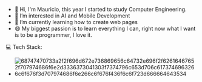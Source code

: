 - 👋 Hi, I'm Mauricio, this year I started to study Computer Engineering. 
- 👀 I’m interested in AI and Mobile Development
- 🌱 I’m currently learning how to create web pages
- 😄 My biggest passion is to learn everything I can, right now what I want is to be a programmer, I love it.

💻 Tech Stack:
- ![68747470733a2f2f696d672e736869656c64732e696f2f62616467652f707974686f6e2d3336373041303f7374796c653d706c6173746963266c6f676f3d707974686f6e266c6f676f436f6c6f723d666664643534](https://github.com/user-attachments/assets/1fd7e412-c9d7-455c-9c01-f200c8fd16e2)
<!---
Maurixn/Maurixn is a ✨ special ✨ repository because its `README.md` (this file) appears on your GitHub profile.
You can click the Preview link to take a look at your changes.
--->
